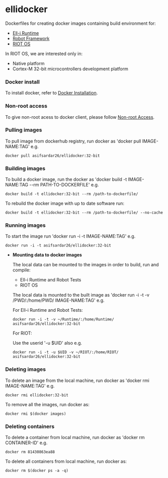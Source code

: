 # ellidocker

Dockerfiles for creating docker images containing build environment for:

- [Ell-i Runtime][3]
- [Robot Framework][5]
- [RIOT OS][4]

In RIOT OS, we are interested only in:

- Native platform
- Cortex-M 32-bit microcontrollers development platform

### Docker install

To install docker, refer to [Docker Installation][1].

### Non-root access

To give non-root acess to docker client, please follow [Non-root Access][2].

### Pulling images

To pull image from dockerhub registry, run docker as 'docker pull IMAGE-NAME:TAG' e.g.

```
docker pull asifsardar26/ellidocker:32-bit
```

### Building images

To build a docker image, run the docker as 'docker build -t IMAGE-NAME:TAG --rm PATH-TO-DOCKERFILE' e.g.

```
docker build -t ellidocker:32-bit --rm /path-to-dockerfile/
```

To rebuild the docker image with up to date software run:

```
docker build -t ellidocker:32-bit --rm /path-to-dockerfile/ --no-cache
```

### Running images

To start the image run 'docker run -i -t IMAGE-NAME:TAG' e.g.

```
docker run -i -t asifsardar26/ellidocker:32-bit
```

- **Mounting data to docker images**

    The local data can be mounted to the images in order to build, run and compile:

    - Ell-i Runtime and Robot Tests
    - RIOT OS

    The local data is mounted to the built image as 'docker run -i -t -v /PWD/:/home/PWD/ IMAGE-NAME:TAG' e.g.

    For Ell-i Runtime and Robot Tests:

    ```
    docker run -i -t -v ~/Runtime/:/home/Runtime/ asifsardar26/ellidocker:32-bit
    ```

    For RIOT:
    
    Use the userid '-u $UID' also e.g.

    ```
    docker run -i -t -u $UID -v ~/RIOT/:/home/RIOT/ asifsardar26/ellidocker:32-bit
    ```

### Deleting images

To delete an image from the local machine, run docker as 'docker rmi IMAGE-NAME:TAG' e.g.

```
docker rmi ellidocker:32-bit
```
To remove all the images, run docker as:

```
docker rmi $(docker images)
```

### Deleting containers

To delete a container from local machine, run docker as 'docker rm CONTAINER-ID' e.g.

```
docker rm 81430863ea88
```

To delete all containers from local machine, run docker as:

```
docker rm $(docker ps -a -q)
```



[1]: https://docs.docker.com/installation/ubuntulinux/
[2]: https://docs.docker.com/installation/ubuntulinux/#giving-non-root-access
[3]: https://github.com/Ell-i/Runtime.git
[4]: https://github.com/RIOT-OS/RIOT.git
[5]: http://robotframework.org/
